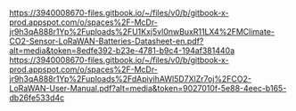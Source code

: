 https://3940008670-files.gitbook.io/~/files/v0/b/gitbook-x-prod.appspot.com/o/spaces%2F-McDr-jr9h3qA888r1Yp%2Fuploads%2FU1Kxj5vl0nwBuxR11LX4%2FMClimate-CO2-Sensor-LoRaWAN-Batteries-Datasheet-en.pdf?alt=media&token=8edfe392-b23e-4781-b9c4-194af381440a
https://3940008670-files.gitbook.io/~/files/v0/b/gitbook-x-prod.appspot.com/o/spaces%2F-McDr-jr9h3qA888r1Yp%2Fuploads%2FdApiyihAWl5D7XlZr7oj%2FCO2-LoRaWAN-User-Manual.pdf?alt=media&token=9027010f-5e88-4eec-b165-db26fe533d4c
